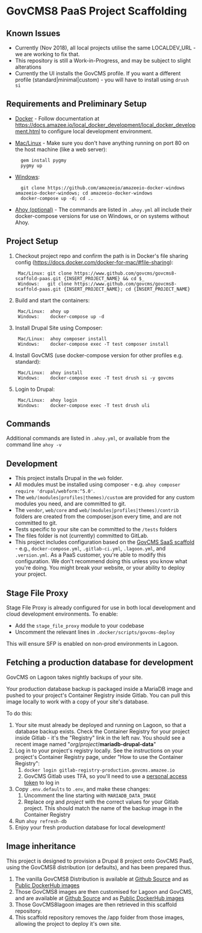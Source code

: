 # GovCMS8 PaaS Project Scaffolding

## Known Issues

* Currently (Nov 2018), all local projects utilise the same LOCALDEV_URL - we are working to fix that.
* This repository is still a Work-in-Progress, and may be subject to slight alterations
* Currently the UI installs the GovCMS profile.  If you want a different profile (standard|minimal|custom) - you will have to install using `drush si`

## Requirements and Preliminary Setup

* [Docker](https://docs.docker.com/install/) - Follow documentation at https://docs.amazee.io/local_docker_development/local_docker_development.html to configure local development environment.

* [Mac/Linux](https://docs.amazee.io/local_docker_development/pygmy.html) - Make sure you don't have anything running on port 80 on the host machine (like a web server):

        gem install pygmy
        pygmy up

* [Windows](https://docs.amazee.io/local_docker_development/windows.html):

        git clone https://github.com/amazeeio/amazeeio-docker-windows amazeeio-docker-windows; cd amazeeio-docker-windows
        docker-compose up -d; cd ..

* [Ahoy (optional)](http://ahoy-cli.readthedocs.io/en/latest/#installation) - The commands are listed in `.ahoy.yml` all include their docker-compose versions for use on Windows, or on systems without Ahoy.

## Project Setup

1. Checkout project repo and confirm the path is in Docker's file sharing config (https://docs.docker.com/docker-for-mac/#file-sharing):

        Mac/Linux: git clone https://www.github.com/govcms/govcms8-scaffold-paas.git {INSERT_PROJECT_NAME} && cd $_
        Windows:   git clone https://www.github.com/govcms/govcms8-scaffold-paas.git {INSERT_PROJECT_NAME}; cd {INSERT_PROJECT_NAME}

2. Build and start the containers:

        Mac/Linux:  ahoy up
        Windows:    docker-compose up -d

3. Install Drupal Site using Composer:

        Mac/Linux:  ahoy composer install
        Windows:    docker-compose exec -T test composer install

4. Install GovCMS (use docker-compose version for other profiles e.g. standard):

        Mac/Linux:  ahoy install
        Windows:    docker-compose exec -T test drush si -y govcms

5. Login to Drupal:

        Mac/Linux:  ahoy login
        Windows:    docker-compose exec -T test drush uli

## Commands

Additional commands are listed in `.ahoy.yml`, or available from the command line `ahoy -v`

## Development

* This project installs Drupal in the `web` folder.
* All modules must be installed using composer - e.g. `ahoy composer require 'drupal/webform:^5.0'`.
* The `web/(modules|profiles|themes)/custom` are provided for any custom modules you need, and are committed to git.
* The `vendor`, `web/core` and `web/(modules|profiles|themes)/contrib` folders are created from the composer.json every time, and are not committed to git.
* Tests specific to your site can be committed to the `/tests` folders
* The files folder is not (currently) committed to GitLab.
* This project includes configuration based on the [GovCMS SaaS scaffold](https://github.com/govCMS/govcms8-scaffold) - e.g., `docker-compose.yml`, `.gitlab-ci.yml`, `.lagoon.yml`, and `.version.yml`. As a PaaS customer, you're able to modify this configuration. We don't recommend doing this unless you know what you're doing. You might break your website, or your ability to deploy your project.

## Stage File Proxy

Stage File Proxy is already configured for use in both local development and cloud development environments. To enable:
  - Add the `stage_file_proxy` module to your codebase
  - Uncomment the relevant lines in `.docker/scripts/govcms-deploy`

This will ensure SFP is enabled on non-prod environments in Lagoon.

## Fetching a production database for development

GovCMS on Lagoon takes nightly backups of your site.

Your production database backup is packaged inside a MariaDB image and pushed to your project's Container Registry inside Gitlab. You can pull this image locally to work with a copy of your site's database.

To do this:

1. Your site must already be deployed and running on Lagoon, so that a database backup exists. Check the Container Registry for your project inside Gitlab - it's the "Registry" link in the left nav. You should see a recent image named "*org*/*project*/**mariadb-drupal-data**"
2. Log in to your project's registry locally. See the instructions on your project's Container Registry page, under "How to use the Container Registry":
   1. `docker login gitlab-registry-production.govcms.amazee.io`
   2. GovCMS Gitlab uses TFA, so you'll need to use a [personal access token](https://projects.govcms.gov.au/profile/personal_access_tokens) to log in
3. Copy `.env.defaults` to `.env`, and make these changes:
   1. Uncomment the line starting with `MARIADB_DATA_IMAGE`
   2. Replace *org* and *project* with the correct values for your Gitlab project. This should match the name of the backup image in the Container Registry
4. Run `ahoy refresh-db`
5. Enjoy your fresh production database for local development!

## Image inheritance

This project is designed to provision a Drupal 8 project onto GovCMS PaaS, using the GovCMS8 distribution (or defaults), and has been prepared thus.

1. The vanilla GovCMS8 Distribution is available at [Github Source](https://github.com/govcms/govcms8) and as [Public DockerHub images](https://hub.docker.com/r/govcms8)
2. Those GovCMS8 images are then customised for Lagoon and GovCMS, and are available at [Github Source](https://github.com/govcms/govcms8lagoon) and as [Public DockerHub images](https://hub.docker.com/r/govcms8lagoon)
3. Those GovCMS8lagoon images are then retrieved in this scaffold repository.
4. This scaffold repository removes the /app folder from those images, allowing the project to deploy it's own site.

